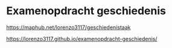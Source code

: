 # Examenopdracht geschiedenis
https://maphub.net/lorenzo3117/geschiedenistaak

https://lorenzo3117.github.io/examenopdracht-geschiedenis/
